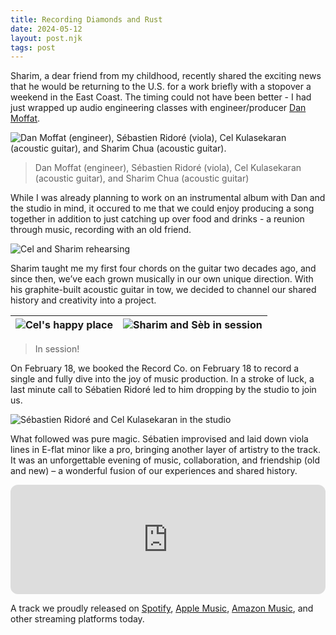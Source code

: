 ```yaml
---
title: Recording Diamonds and Rust
date: 2024-05-12
layout: post.njk
tags: post
---
```


Sharim, a dear friend from my childhood, recently shared the exciting news that he would be returning to the U.S. for a work briefly with a stopover a weekend in the East Coast. The timing could not have been better - I had just wrapped up audio engineering classes with engineer/producer [Dan Moffat](https://moffatsound.com).

![Dan Moffat (engineer), Sébastien Ridoré (viola), Cel Kulasekaran (acoustic guitar), and Sharim Chua (acoustic guitar).](/assets/images/diamonds-session/more-is-more-cel-kulasekaran-sharim-chua-sebastien-ridore-dan-moffat.png)
> Dan Moffat (engineer), Sébastien Ridoré (viola), Cel Kulasekaran (acoustic guitar), and Sharim Chua (acoustic guitar)


<!--
<div id="gallery">
    <div class="portrait">
        <a href="/assets/images/diamonds-session/more-is-more-cel-kulasekaran-sharim-chua-sebastien-ridore-dan-moffat.png" data-pswp-width="547.2" data-pswp-height="800">
            <img src="/assets/images/diamonds-session/more-is-more-cel-kulasekaran-sharim-chua-sebastien-ridore-dan-moffat.png" width="350" alt="Dan Moffat (engineer), Sébastien Ridoré (viola), Cel Kulasekaran (guitar), and Sharim Chua (guitar).">
        </a>
    </div>
    <div class="landscape">
        <a href="/assets/images/diamonds-session/cel-recording-leads.png" data-pswp-width="1066" data-pswp-height="800" >
            <img src="/assets/images/diamonds-session/cel-recording-leads.png" width="200" alt="Cel in his happy space laying down some leads.">
        </a>
    </div>
    <div class="landscape">
        <a href="/assets/images/diamonds-session/sharim-chua-and-sebastien-ridore-recording.png" data-pswp-width="1067" data-pswp-height="800">
            <img src="/assets/images/diamonds-session/sharim-chua-and-sebastien-ridore-recording.png" width="200" alt="Sharim and Séb in session.">
        </a>
    </div>
    <div class="landscape">
        <a href="/assets/images/diamonds-session/sharim-and-seb.png" data-pswp-width="1004" data-pswp-height="800">
            <img src="/assets/images/diamonds-session/sharim-and-seb.png" width="200" alt="Séb and Sharim take a break to discuss some ideas.">
        </a>
    </div>
</div>
-->

While I was already planning to work on an instrumental album with Dan and the studio in mind, it occured to me that we could enjoy producing a song together in addition to just catching up over food and drinks - a reunion through music, recording with an old friend. 

![Cel and Sharim rehearsing](/assets/images/diamonds-session/cel-and-sharim-rehearsal.jpg)

Sharim taught me my first four chords on the guitar two decades ago, and since then, we’ve each grown musically in our own unique direction. With his graphite-built acoustic guitar in tow, we decided to channel our shared history and creativity into a project.

| ![Cel's happy place](/assets/images/diamonds-session/cel-recording-leads.png) | ![Sharim and Sèb in session](/assets/images/diamonds-session/sharim-chua-and-sebastien-ridore-recording.png) 
| :--: | :--: |
> In session!


On February 18, we booked the Record Co. on February 18 to record a single and fully dive into the joy of music production. In a stroke of luck, a last minute call to Sébatien Ridoré led to him dropping by the studio to join us.

![Sébastien Ridoré and Cel Kulasekaran in the studio](/assets/images/diamonds-session/cel-kulasekaran-and-sebastien-ridore.jpg)

What followed was pure magic. Sébatien improvised and laid down viola lines in E-flat minor like a pro, bringing another layer of artistry to the track. It was an unforgettable evening of music, collaboration, and friendship (old and new) – a wonderful fusion of our experiences and shared history.

<iframe height="175" width="100%" title="Media player" src="https://embed.music.apple.com/us/album/diamonds-and-rust/1739294506?i=1739294900&amp;itscg=30200&amp;itsct=music_box_player&amp;ls=1&amp;app=music&amp;mttnsubad=1739294900&amp;theme=light" id="embedPlayer" sandbox="allow-forms allow-popups allow-same-origin allow-scripts allow-top-navigation-by-user-activation" allow="autoplay *; encrypted-media *; clipboard-write" style="border: 0px; border-radius: 12px; width: 100%; height: 175px; max-width: 800px;"></iframe>

A track we proudly released on <a href="https://music.apple.com/us/album/diamonds-and-rust/1739294506?i=1739294900"><i class="fab fa-spotify"></i> Spotify</a>, <a href="https://music.apple.com/us/album/diamonds-and-rust/1739294506?i=1739294900"><i class="fab fa-apple"></i> Apple Music</a>, <a href="https://amazon.com/music/player/albums/B0CZQ7DJN9?marketplaceId=ATVPDKIKX0DER&musicTerritory=US&ref=dm_sh_NyJtEzPdL1z5zFrgq6oxmBqIr&trackAsin=B0CZQ4TKXH"><i class="fab fa-amazon"></i> Amazon Music</a>, and other streaming platforms today.
